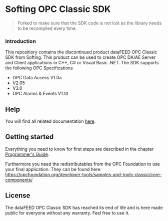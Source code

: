 # Softing OPC Classic SDK

> Forked to make sure that the SDK code is not lost as the library needs to be recompiled every time.

### Introduction
This repositiory contains the discontinued product dataFEED OPC Classic SDK from Softing. This product can be used to create OPC DA/AE Server and Client applications in C++, C# or Visual Basic .NET.
The SDK supports the following OPC Specifications
 - OPC Data Access V1.0a
 - V2.05
 - V3.0
 - OPC Alarms & Events V1.10
 
## Help

You will find all related documentation [here](https://github.com/SoftingIndustrial/OPC-Classic-SDK/tree/main/documentation).

## Getting started

Everything you need to know for first steps are described in the chapter [Programmer's Guide](https://github.com/SoftingIndustrial/OPC-Classic-SDK/tree/main/documentation/3._Programmer%60s_Guide). 

Furthermore you need the redistributables from the OPC Foundation to use your final application. They can be found here: https://opcfoundation.org/developer-tools/samples-and-tools-classic/core-components/

## License

The dataFEED OPC Classic SDK has reached its end of life and is here made public for everyone without any warranty. Feel free to use it.
